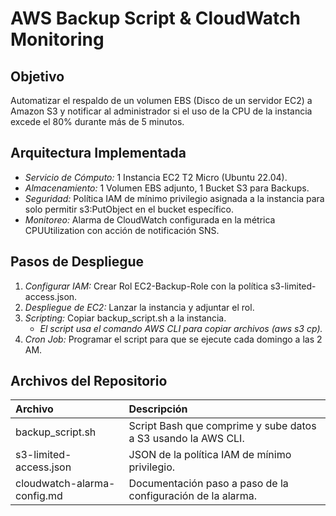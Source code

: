 
# **AWS Backup Script & CloudWatch Monitoring**

## **Objetivo**
Automatizar el respaldo de un volumen EBS (Disco de un servidor EC2) a Amazon S3 y notificar al administrador si el uso de la CPU de la instancia excede el 80% durante más de 5 minutos.

## **Arquitectura Implementada**

* *Servicio de Cómputo:* 1 Instancia EC2 T2 Micro (Ubuntu 22.04).
* *Almacenamiento:* 1 Volumen EBS adjunto, 1 Bucket S3 para Backups.
* *Seguridad:* Política IAM de mínimo privilegio asignada a la instancia para solo permitir s3:PutObject en el bucket específico.
* *Monitoreo:* Alarma de CloudWatch configurada en la métrica CPUUtilization con acción de notificación SNS.

## **Pasos de Despliegue**

1.  *Configurar IAM:* Crear Rol EC2-Backup-Role con la política s3-limited-access.json.
2.  *Despliegue de EC2:* Lanzar la instancia y adjuntar el rol.
3.  *Scripting:* Copiar backup_script.sh a la instancia.
    * *El script usa el comando AWS CLI para copiar archivos (aws s3 cp).*
4.  *Cron Job:* Programar el script para que se ejecute cada domingo a las 2 AM.

## **Archivos del Repositorio**

| Archivo | Descripción |
| :--- | :--- |
| backup_script.sh | Script Bash que comprime y sube datos a S3 usando la AWS CLI. |
| s3-limited-access.json | JSON de la política IAM de mínimo privilegio. |
| cloudwatch-alarma-config.md | Documentación paso a paso de la configuración de la alarma. |
